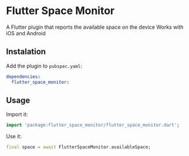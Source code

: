 # Flutter Space Monitor

A Flutter plugin that reports the available space on the device
Works with iOS and Android

## Instalation

Add the plugin to `pubspec.yaml`:
```yaml
dependencies:
  flutter_space_monitor:
```

## Usage

Import it:

```dart
import 'package:flutter_space_monitor/flutter_space_monitor.dart';
```

Use it:

```dart
final space = await FlutterSpaceMonitor.availableSpace;
```
